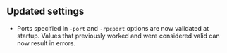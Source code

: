Updated settings
----------------

- Ports specified in `-port` and `-rpcport` options are now validated at startup. Values that previously worked and were considered valid can now result in errors.
